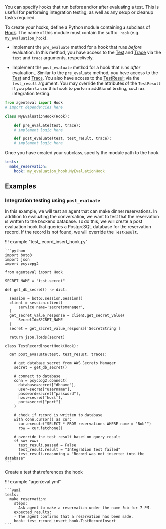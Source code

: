 You can specify hooks that run before and/or after evaluating a test. This is useful for performing integration testing, as well as any setup or cleanup tasks required.

To create your hooks, define a Python module containing a subclass of [Hook](reference/hook.md#src.agenteval.hook.Hook). The name of this module must contain the suffix `_hook` (e.g. `my_evaluation_hook`).

- Implement the `pre_evaluate` method for a hook that runs *before* evaluation. In this method, you have access to the [Test](reference/test.md#src.agenteval.test.test.Test) and [Trace](reference/trace.md#src.agenteval.trace.Trace) via the `test` and `trace` arguments, respectively.

- Implement the `post_evaluate` method for a hook that runs *after* evaluation,. Similar to the `pre_evaluate` method, you have access to the [Test](reference/test.md#src.agenteval.test.test.Test) and [Trace](reference/trace.md#src.agenteval.trace.Trace). You also have access to the [TestResult](reference/test_result.md#src.agenteval.test.test_result.TestResult) via the `test_result` argument. You may override the attributes of the `TestResult` if you plan to use this hook to perform additional testing, such as integration testing.


```python title="my_evaluation_hook.py"
from agenteval import Hook
# import dependencies here

class MyEvaluationHook(Hook):

    def pre_evaluate(test, trace):
    # implement logic here

    def post_evaluate(test, test_result, trace):
    # implement logic here
```

Once you have created your subclass, specify the module path to the hook.

```yaml title="agenteval.yml"
tests:
  make_reservation:
    hook: my_evaluation_hook.MyEvaluationHook
```

## Examples

### Integration testing using `post_evaluate`

In this example, we will test an agent that can make dinner reservations. In addition to evaluating the conversation, we want to test that the reservation is written to the backend database. To do this, we will create a post evaluation hook that queries a PostgreSQL database for the reservation record. If the record is not found, we will override the `TestResult`.

!!! example "test_record_insert_hook.py"

    ```python
    import boto3
    import json
    import psycopg2
    
    from agenteval import Hook

    SECRET_NAME = "test-secret"

    def get_db_secret() -> dict:

      session = boto3.session.Session()
      client = session.client(
          service_name='secretsmanager',
      )
      get_secret_value_response = client.get_secret_value(
          SecretId=SECRET_NAME
      )
      secret = get_secret_value_response['SecretString']

      return json.loads(secret)

    class TestRecordInsertHook(Hook):

      def post_evaluate(test, test_result, trace):

        # get database secret from AWS Secrets Manager
        secret = get_db_secret()

        # connect to database
        conn = psycopg2.connect(
          database=secret["dbname"],
          user=secret["username"],
          password=secret["password"],
          host=secret["host"],
          port=secret["port"]
        )

        # check if record is written to database
        with conn.cursor() as cur:
          cur.execute("SELECT * FROM reservations WHERE name = 'Bob'")
          row = cur.fetchone()

        # override the test result based on query result 
        if not row:
          test_result.passed = False
          test_result.result = "Integration test failed"
          test_result.reasoning = "Record was not inserted into the database"
    ```

Create a test that references the hook.

!!! example "agenteval.yml"

    ```yaml
    tests:
      make_reservation:
        steps:
        - Ask agent to make a reservation under the name Bob for 7 PM.
        expected_results:
        - The agent confirms that a reservation has been made.
        hook: test_record_insert_hook.TestRecordInsert
    ```